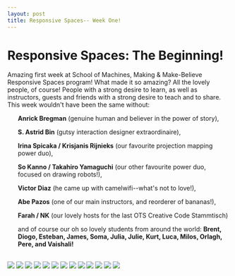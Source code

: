 ```yaml
---
layout: post
title: Responsive Spaces-- Week One!
---
```


# Responsive Spaces: The Beginning!

Amazing first week at School of Machines, Making & Make-Believe Responsive Spaces program! What made it so amazing? All the lovely people, of course! People with a strong desire to learn, as well as instructors, guests and friends with a strong desire to teach and to share. This week wouldn't have been the same without: 

<div>
<ul><b>Anrick Bregman</b> (genuine human and believer in the power of story),</ul> 
<ul><b>S. Astrid Bin</b> (gutsy interaction designer extraordinaire), </ul>
<ul><b>Irina Spicaka / Krisjanis Rijnieks</b> (our favourite projection mapping power duo), </ul>
<ul><b>So Kanno / Takahiro Yamaguchi</b> (our other favourite power duo, focused on drawing robots!), </ul>
<ul><b>Victor Diaz</b> (he came up with camelwifi--what's not to love!), </ul>
<ul><b>Abe Pazos</b> (one of our main instructors, and reorderer of bananas!), </ul>
<ul><b>Farah / NK</b> (our lovely hosts for the last OTS Creative Code Stammtisch)</ul>
<ul>and of course our oh so lovely students from around the world: <b>Brent, Diogo, Esteban, James, Soma, Julia, Julie, Kurt, Luca, Milos, Orlagh, Pere, and Vaishali!</b></ul>
</div>
<br>

<div>
<img src="{{ site.baseurl }}i/RS_Week1_11_s.jpg" class="pic">
<img src="{{ site.baseurl }}i/RS_Week1_12_s.jpg" class="pic">
<img src="{{ site.baseurl }}i/RS_Week1_08_s.jpg" class="pic">
<img src="{{ site.baseurl }}i/RS_Week1_04_s.png" class="pic">
<img src="{{ site.baseurl }}i/RS_Week1_01_s.png" class="pic">
<img src="{{ site.baseurl }}i/projection.jpg" class="pic">
<img src="{{ site.baseurl }}i/projection02.JPG" class="pic">
<img src="{{ site.baseurl }}i/RS_Week1_03_s.png" class="pic">
<img src="{{ site.baseurl }}i/RS_Week1_06_s.jpg" class="pic">
<img src="{{ site.baseurl }}i/RS_Week1_07_s.jpg" class="pic">
<img src="{{ site.baseurl }}i/RS_Week1_14_s.jpg" class="pic">
<img src="{{ site.baseurl }}i/RS_Week1_02_s.png" class="pic">
<img src="{{ site.baseurl }}i/RS_Week1_16_s.jpg" class="pic">
</div>

